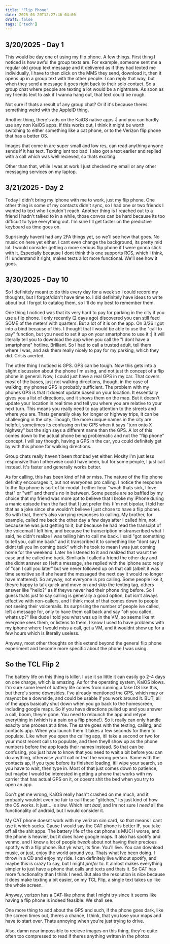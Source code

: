 ```yaml
---
title: "Flip Phone"
date: 2025-03-20T12:27:46-04:00
draft: false
tags: ['tech']
---
```

3/20/2025 - Day 1
---
This would be day one of using my flip phone. A few things. First thing I noticed is how awful the group texts are. For example, someone sent me a regular old group text message and it delivered as if they had texted me individually, I have to then click on the MMS they send, download it, then it opens up in a group text with the other people. I can reply that way, but when they send a message it goes right back to their solo contact. So a group chat where people are texting a lot would be a nightmare. As soon as my friends text to ask if I wanna hang out, that text could be rough. 

Not sure if thats a result of any group chat? Or if it's because theres something weird with the AppleID thing.

Another thing, there's ads on the KaiOS native apps :|
and you can hardly use any non KaiOS apps. If this works out, I think it might be worth switching to either something like a cat phone, or to the Verizon flip phone that has a better OS. 

Images that come in are super small and low res, can read anything anyone sends if it has text. Texting isnt too bad. I also got a text earlier and replied with a call which was well recieved, so thats exciting. 

Other than that, while I was at work I just checked my email or any other messaging services on my laptop.

3/21/2025 - Day 2
---
Today I didn't bring my iphone with me to work, just my flip phone. One other thing is some of my contacts didn't sync, so I had one or two friends I wanted to text who I couldn't reach. Another thing is I reached out to a friend I hadn't talked to in a while, those convos can be hard because its too difficult to type everything out. I'm sure I'll get faster on the predictive keyboard as time goes on. 

Suprisingly havent had any 2FA things yet, so we'll see how that goes. No music on here yet either. I cant even change the background, its pretty mid lol. I would consider getting a more serious flip phone if I were gonna stick with it. Especially because I dont think this one supports RCS, which I think, if I understand it right, makes texts a lot more functional. We'll see how it goes. 

3/30/2025 - Day 10
---
So I definitely meant to do this every day for a week so I could record my thoughts, but I forgot/didn't have time to. I did definitely have ideas to write about but I forgot to catalog them, so I'll do my best to remember them.

One thing I noticed was that its very hard to pay for parking in the city if you use a flip phone. I only recently (2 days ago) discovered you can still feed SOME of the meters with quarters. But a lot of it is on the app. On 3/26 I got into a bind because of this. I thought that I would be able to use the "call to pay" function, but you need to set it up on your smartphone to use it :| It will literally tell you to download the app when you call the "I dont have a smartphone" hotline. Brilliant. So I had to call a trusted adult, tell them where I was, and ask them really nicely to pay for my parking, which they did. Crisis averted. 

The other thing I noticed is GPS. GPS can be tough. Now this gets into a slight discussion about the phone I'm using, and not just th concept of a flip phone in general. Now, I could just have a real GPS in my car. That covers *most* of the bases, just not walking directions, though, in the case of walking, my phones GPS is probably sufficient. The problem with my phones GPS is that it doesnt update based on your location. It essentially gives you a list of directions, and it shows them on the map. But it doesn't update your location in real time and tell you where you are relative to your next turn. This means you really need to pay attention to the streets and where you are. Thats generally okay for longer or highway trips, it can be challenging in the city. Though, the more unique names in the city are helpful, sometimes its confusing on the GPS when it says "turn onto X highway" but the sign says a different name than the GPS. A lot of this comes down to the actual phone being problematic and not the "flip phone" concept. I will say though, having a GPS in the car, you could definitely get by with this phone for walking directions. 

Group chats really haven't been *that* bad yet either. Moslty I'm just less responsive than I otherwise could have been, but for some people, I just call instead. It's faster and generally works better.

As for calling, this has been kind of hit or miss. The nature of the flip phone definitly encourages it, but not everyones pro calling. I notice the response to the flip phone is sort of bi-modal. I either hear "woah thats sick, I love that" or "wtf" and there's no in between. Some people are so baffled by my choice that my friend was more apt to believe that I broke my iPhone during a manic episode than the fact that I just prefer this (I'm not bipolar, I told her that as a joke since she wouldn't believe I just chose to have a flip phone). So with that, there's also varrying responses to calling. My brother, for example, called me back the other day a few days after I called him, not because he was just getting to it, but because he had read the transcipt of the voicemail I left him, and because the transcription mistranscribed what I said, he didn't realize I was telling him to call me back. I said "got something to tell you, call me back" and it transcribed it to something like "dont say I didnt tell you Im coming back" which he took to mean I was just coming home for the weekend. Later he listened to it and realized that wasnt the case and he called me back. Similiarly I called a friend the other day and she didnt answer so I left a message, she replied with the iphone auto reply of "can I call you later" but we never followed up on that call (albeit it was time sensitive so if she heard the messaged the next day it would no longer have mattered). So anyway, not everyone is pro calling. Some people like it, theyre happy to talk quick and move on and skip the texting tag, others answer like "hello?" as if theyve never had their phone ring before. So I guess thats just to say calling is generally a good option, but isn't always effective with non-callers, and I think most of that comes down to people not seeing their voicemails. Its surprising the number of people ive called, left a message for, only to have them call back and say "oh you called, whats up?" like dude I told you what was up in the VM, so seems like nt everyone sees them, or listens to them. I know I used to have problems with my iphone where I would miss a call, get a VM, and it wouldnt show up for a few hours which is literally useless.

Anyway, most other thoughts on this extend beyond the general flip phone experiment and become more specific about the phone I was using.

So the TCL Flip 2
---
The battery life on this thing is killer. I use it so little it can easily go 2-4 days on one charge, which is amazing. As for the operating system, KaiOS blows. I'm sure some level of battery life comes from running a fake OS like this, but there's some downsides. I've already mentioned the GPS, which may or maynot be a downside, and could be usable if you work around it. BUT, all of the apps basically shut down when you go back to the homescreen, including google maps. So if you have directions pulled up and you answer a call, boom, theyre gone. You need to relaunch the app and retype everything in (which is a pain on a flip phone!). So it really can only handle exaclty one process at a time. The same goes with the texting, calling, and contacts app. When you launch them it takes a few seconds for them to populate. Like when you open the calling app, itll take a second or two for your most recent calls to populate, and then theyll show up as the phone numbers before the app loads their names instead. So that can be confusing, you just have to know that you need to wait a bit before you can do anything, otherwise you'll call or text the wrong person. Same with the contacts ap, if you type before its finished loading, itll wipe your search, so you have to wait, then type in. Most of that just comes down to patience, but maybe I would be interested in getting a phone that works with my carrier that has actual GPS on it, or doesnt shit the bed when you try to open an app. 

Don't get me wrong, KaiOS really hasn't crashed on me much, and it probably wouldnt even be fair to call these "glitches," its just kind of how the OS works. It just... is slow. Which isnt *bad*, and Im not sure I *need* all the functionality of android, but I would consider it.

My CAT phone doesnt work with my verizon sim card, so that means I cant use it which sucks. Cause I would say the CAT phone is better IF, you take off all the shit apps. The battery life of the cat phone is MUCH worse, and the phone is heavier, but it does have google maps. It also has spotify and venmo, and I know a lot of people *tweak* about not having their precious spotify with a flip phone. But yk what, its fine. You'll live. You can download music, or just, enjoy the world around you. Thats what Ive been doing. I throw in a CD and enjoy my ride. I can definitely live without spotify, and maybe this is crazy to say, but I might *prefer* to. It almost makes everything simpler to just have a phone that calls and texts and thats it. So CAT has more functionality than I think I need. But also the resolution is nice because it does make texting a bit easier, on my TCL Flip, a single text takes up like the whole screen. 

Anyway, verizon has a CAT-like phone that I might try since it seems like having a flip phone is indeed feasible. We shall see.

One more thing to add about the GPS and such, if the phone goes dark, like the screen times out, theres a chance, I think, that you lose your maps and have to start over. Thats annoying when you're just trying to drive. 

Also, damn near impossible to recieve images on this thing, they're quite often too compressed to read if theres anything written in the photos.
